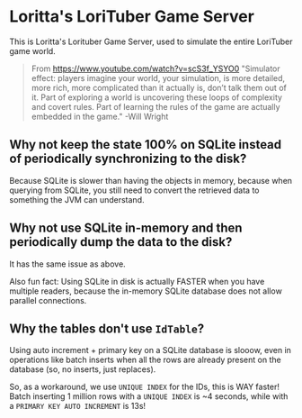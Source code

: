 # Loritta's LoriTuber Game Server

This is Loritta's Lorituber Game Server, used to simulate the entire LoriTuber game world.

> From https://www.youtube.com/watch?v=scS3f_YSYO0
> "Simulator effect: players imagine your world, your simulation, is more detailed, more rich, more complicated than it actually is, don’t talk them out of it. Part of exploring a world is uncovering these loops of complexity and covert rules. Part of learning the rules of the game are actually embedded in the game." -Will Wright

## Why not keep the state 100% on SQLite instead of periodically synchronizing to the disk?

Because SQLite is slower than having the objects in memory, because when querying from SQLite, you still need to convert the retrieved data to something the JVM can understand.

## Why not use SQLite in-memory and then periodically dump the data to the disk?

It has the same issue as above.

Also fun fact: Using SQLite in disk is actually FASTER when you have multiple readers, because the in-memory SQLite database does not allow parallel connections.

## Why the tables don't use `IdTable`?

Using auto increment + primary key on a SQLite database is slooow, even in operations like batch inserts when all the rows are already present on the database (so, no inserts, just replaces).

So, as a workaround, we use `UNIQUE INDEX` for the IDs, this is WAY faster! Batch inserting 1 million rows with a `UNIQUE INDEX` is ~4 seconds, while with a `PRIMARY KEY AUTO INCREMENT` is 13s!